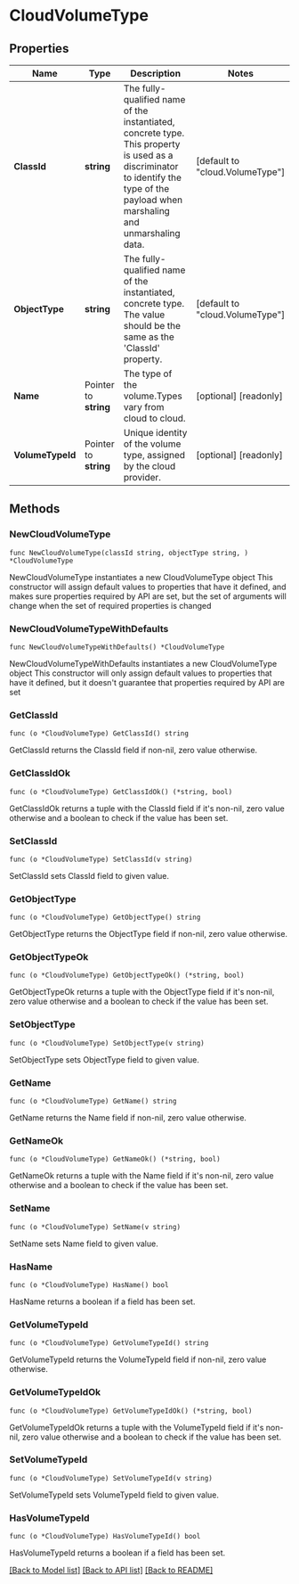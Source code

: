 # CloudVolumeType

## Properties

Name | Type | Description | Notes
------------ | ------------- | ------------- | -------------
**ClassId** | **string** | The fully-qualified name of the instantiated, concrete type. This property is used as a discriminator to identify the type of the payload when marshaling and unmarshaling data. | [default to "cloud.VolumeType"]
**ObjectType** | **string** | The fully-qualified name of the instantiated, concrete type. The value should be the same as the &#39;ClassId&#39; property. | [default to "cloud.VolumeType"]
**Name** | Pointer to **string** | The type of the volume.Types vary from cloud to cloud. | [optional] [readonly] 
**VolumeTypeId** | Pointer to **string** | Unique identity of the volume type, assigned by the cloud provider. | [optional] [readonly] 

## Methods

### NewCloudVolumeType

`func NewCloudVolumeType(classId string, objectType string, ) *CloudVolumeType`

NewCloudVolumeType instantiates a new CloudVolumeType object
This constructor will assign default values to properties that have it defined,
and makes sure properties required by API are set, but the set of arguments
will change when the set of required properties is changed

### NewCloudVolumeTypeWithDefaults

`func NewCloudVolumeTypeWithDefaults() *CloudVolumeType`

NewCloudVolumeTypeWithDefaults instantiates a new CloudVolumeType object
This constructor will only assign default values to properties that have it defined,
but it doesn't guarantee that properties required by API are set

### GetClassId

`func (o *CloudVolumeType) GetClassId() string`

GetClassId returns the ClassId field if non-nil, zero value otherwise.

### GetClassIdOk

`func (o *CloudVolumeType) GetClassIdOk() (*string, bool)`

GetClassIdOk returns a tuple with the ClassId field if it's non-nil, zero value otherwise
and a boolean to check if the value has been set.

### SetClassId

`func (o *CloudVolumeType) SetClassId(v string)`

SetClassId sets ClassId field to given value.


### GetObjectType

`func (o *CloudVolumeType) GetObjectType() string`

GetObjectType returns the ObjectType field if non-nil, zero value otherwise.

### GetObjectTypeOk

`func (o *CloudVolumeType) GetObjectTypeOk() (*string, bool)`

GetObjectTypeOk returns a tuple with the ObjectType field if it's non-nil, zero value otherwise
and a boolean to check if the value has been set.

### SetObjectType

`func (o *CloudVolumeType) SetObjectType(v string)`

SetObjectType sets ObjectType field to given value.


### GetName

`func (o *CloudVolumeType) GetName() string`

GetName returns the Name field if non-nil, zero value otherwise.

### GetNameOk

`func (o *CloudVolumeType) GetNameOk() (*string, bool)`

GetNameOk returns a tuple with the Name field if it's non-nil, zero value otherwise
and a boolean to check if the value has been set.

### SetName

`func (o *CloudVolumeType) SetName(v string)`

SetName sets Name field to given value.

### HasName

`func (o *CloudVolumeType) HasName() bool`

HasName returns a boolean if a field has been set.

### GetVolumeTypeId

`func (o *CloudVolumeType) GetVolumeTypeId() string`

GetVolumeTypeId returns the VolumeTypeId field if non-nil, zero value otherwise.

### GetVolumeTypeIdOk

`func (o *CloudVolumeType) GetVolumeTypeIdOk() (*string, bool)`

GetVolumeTypeIdOk returns a tuple with the VolumeTypeId field if it's non-nil, zero value otherwise
and a boolean to check if the value has been set.

### SetVolumeTypeId

`func (o *CloudVolumeType) SetVolumeTypeId(v string)`

SetVolumeTypeId sets VolumeTypeId field to given value.

### HasVolumeTypeId

`func (o *CloudVolumeType) HasVolumeTypeId() bool`

HasVolumeTypeId returns a boolean if a field has been set.


[[Back to Model list]](../README.md#documentation-for-models) [[Back to API list]](../README.md#documentation-for-api-endpoints) [[Back to README]](../README.md)


